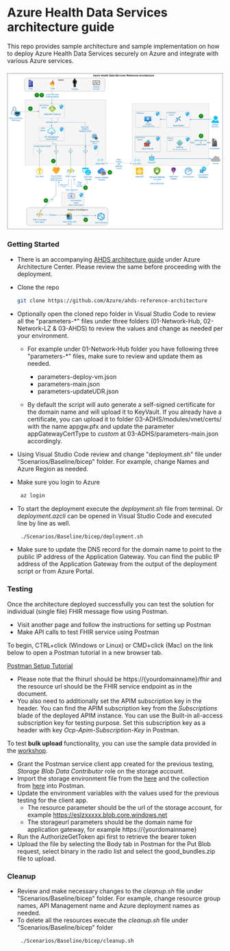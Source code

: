 # Azure Health Data Services architecture guide

This repo provides sample architecture and sample implementation on how to deploy Azure Health Data Services securely on Azure and integrate with various Azure services.

![ahds reference architecture](./docs/media/ahds-reference-architecture.png)

### Getting Started
- There is an accompanying [AHDS architecture guide](https://learn.microsoft.com/en-us/azure/architecture/guide/data/azure-health-data-services) under Azure Architecture Center. Please review the same before proceeding with the deployment.

- Clone the repo

  ```sh
  git clone https://github.com/Azure/ahds-reference-architecture
  ```

- Optionally open the cloned repo folder in Visual Studio Code to review all the "parameters-\*" files under three folders (01-Network-Hub, 02-Network-LZ & 03-AHDS) to review the values and change as needed per your environment.

  - For example under 01-Network-Hub folder you have following three "parameters-\*" files, make sure to review and update them as needed.

    - parameters-deploy-vm.json
    - parameters-main.json
    - parameters-updateUDR.json

  - By default the script will auto generate a self-signed certificate for the domain name and will upload it to KeyVault. If you already have a certificate, you can upload it to folder 03-ADHS/modules/vnet/certs/ with the name appgw.pfx and update the parameter appGatewayCertType to _custom_ at 03-ADHS/parameters-main.json accordingly.

- Using Visual Studio Code review and change "deployment.sh" file under "Scenarios/Baseline/bicep" folder. For example, change Names and Azure Region as needed.
  <br/>

- Make sure you login to Azure

  ```sh
   az login
  ```

- To start the deployment execute the _deployment.sh_ file from terminal. Or _deployment.azcli_ can be opened in Visual Studio Code and executed line by line as well.
  ```sh
   ./Scenarios/Baseline/bicep/deployment.sh
  ```
- Make sure to update the DNS record for the domain name to point to the public IP address of the Application Gateway. You can find the public IP address of the Application Gateway from the output of the deployment script or from Azure Portal.

### Testing

Once the architecture deployed successfully you can test the solution for individual (single file) FHIR message flow using Postman.

- Visit another page and follow the instructions for setting up Postman
- Make API calls to test FHIR service using Postman

To begin, CTRL+click (Windows or Linux) or CMD+click (Mac) on the link below to open a Postman tutorial in a new browser tab.

[Postman Setup Tutorial](https://github.com/microsoft/azure-health-data-services-workshop/blob/main/resources/docs/Postman_FHIR_service_README.md)

- Please note that the fhirurl should be https://{yourdomainname}/fhir and the resource url should be the FHIR service endpoint as in the document.
- You also need to additionally set the APIM subscription key in the header. You can find the APIM subscription key from the _Subscriptions_ blade of the deployed APIM instance. You can use the Built-in all-access subscription key for testing purpose. Set this subscription key as a header with key _Ocp-Apim-Subscription-Key_ in Postman.

To test **bulk upload** functionality, you can use the sample data provided in the [workshop](https://github.com/microsoft/azure-health-data-services-workshop/tree/main/Challenge-03%20-%20Ingest%20to%20FHIR/samples).

- Grant the Postman service client app created for the previous testing, _Storage Blob Data Contributor_ role on the storage account.
- Import the storage environment file from the [here](/Testing/bulk-load-fhir-storage.postman_environment.json) and the collection from [here](/Testing/bulk-load-fhir-storage.postman_collection.json) into Postman.
- Update the environment variables with the values used for the previous testing for the client app.
  - The resource parameter should be the url of the storage account, for example https://eslzxxxxx.blob.core.windows.net
  - The storageurl parameters should be the domain name for application gateway, for example https://{yourdomainname}
- Run the AuthorizeGetToken api first to retrieve the bearer token
- Upload the file by selecting the Body tab in Postman for the Put Blob request, select binary in the radio list and select the good_bundles.zip file to upload.

### Cleanup

- Review and make necessary changes to the _cleanup.sh_ file under "Scenarios/Baseline/bicep" folder. For example, change resource group names, API Management name and Azure deployment names as needed.
- To delete all the resources execute the _cleanup.sh_ file under "Scenarios/Baseline/bicep" folder
  ```sh
   ./Scenarios/Baseline/bicep/cleanup.sh
  ```
